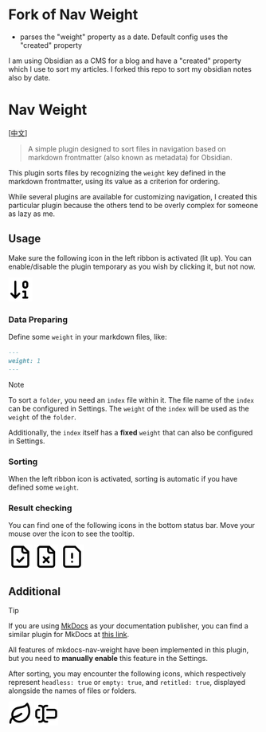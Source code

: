 # Fork of Nav Weight 
- parses the "weight" property as a date. Default config uses the "created" property

I am using Obsidian as a CMS for a blog and have a "created" property which I use to sort my articles. I forked this repo to sort my obsidian notes also by date.


# Nav Weight

[[中文](./README_CN.md)]

> A simple plugin designed to sort files in navigation based on markdown frontmatter (also known as metadata) for Obsidian.

This plugin sorts files by recognizing the `weight` key defined in the markdown frontmatter, using its value as a criterion for ordering.

While several plugins are available for customizing navigation, I created this particular plugin because the others tend to be overly complex for someone as lazy as me.

## Usage

Make sure the following icon in the left ribbon is activated (lit up). You can enable/disable the plugin temporary as you wish by clicking it, but not now.

![arrow-down-0-1.svg](./assets/arrow-down-0-1.svg)

### Data Preparing

Define some `weight` in your markdown files, like:

```markdown
---
weight: 1
---
```

> [!NOTE]
> To sort a `folder`, you need an `index` file within it. The file name of the `index` can be configured in Settings. The `weight` of the `index` will be used as the `weight` of the `folder`.
>
> Additionally, the `index` itself has a **fixed** `weight` that can also be configured in Settings.

### Sorting

When the left ribbon icon is activated, sorting is automatic if you have defined some `weight`.

### Result checking

You can find one of the following icons in the bottom status bar. Move your mouse over the icon to see the tooltip.

![file-check.svg](./assets/file-check.svg)
![file-x.svg](./assets/file-x.svg)
![file-warning.svg](./assets/file-warning.svg)

## Additional

> [!TIP]
> If you are using [MkDocs](https://www.mkdocs.org/) as your documentation publisher, you can find a similar plugin for MkDocs at [this link](https://github.com/shu307/mkdocs-nav-weight).

All features of mkdocs-nav-weight have been implemented in this plugin, but you need to **manually enable** this feature in the Settings.

After sorting, you may encounter the following icons, which respectively represent `headless: true` or `empty: true`, and `retitled: true`, displayed alongside the names of files or folders.

![leaf.svg](./assets/leaf.svg) ![text-cursor-input.svg](./assets/text-cursor-input.svg)
